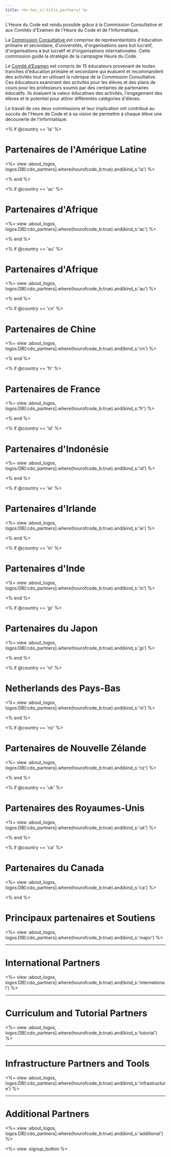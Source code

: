 ```yaml
---
title: <%= hoc_s(:title_partners) %>
---
```

L'Heure du Code est rendu possible grâce à la Commission Consultative et aux Comités d'Examen de l'Heure du Code et de l'Informatique.

La [Commission Consultative ](<%= resolve_url('/advisory-committee') %>) est comprise de représentant(e)s d'éducation primaire et secondaire, d'universités, d'organisations sans but lucratif, d'organisations à but lucratif et d'organisations internationales. Cette commission guide la stratégie de la campagne Heure du Code.

Le [Comité d'Examen](<%= resolve_url('/review-committee') %>) est compris de 15 éducateurs provenant de toutes tranches d'éducation primaire et secondaire qui évaluent et recommandent des activités tout en utilisant la rubrique de la Commission Consultative. Ces éducateurs examinent des activités pour les élèves et des plans de cours pour les professeurs soumis par des centaines de partenaires éducatifs. Ils évaluent la valeur éducatives des activités, l'engagement des élèves et le potentiel pour attirer différentes catégories d'élèves.

Le travail de ces deux commissions et leur implication ont contribué au succès de l'Heure de Code et à sa vision de permettre à chaque élève une découverte de l'informatique.

<% if @country == 'la' %>

# Partenaires de l'Amérique Latine

<%= view :about_logos, logos:DB[:cdo_partners].where(hourofcode_b:true).and(kind_s:'la') %>

<% end %>

<% if @country == 'ac' %>

# Partenaires d'Afrique

<%= view :about_logos, logos:DB[:cdo_partners].where(hourofcode_b:true).and(kind_s:'ac') %>

<% end %>

<% if @country == 'au' %>

# Partenaires d'Afrique

<%= view :about_logos, logos:DB[:cdo_partners].where(hourofcode_b:true).and(kind_s:'au') %>

<% end %>

<% if @country == 'cn' %>

# Partenaires de Chine

<%= view :about_logos, logos:DB[:cdo_partners].where(hourofcode_b:true).and(kind_s:'cn') %>

<% end %>

<% if @country == 'fr' %>

# Partenaires de France

<%= view :about_logos, logos:DB[:cdo_partners].where(hourofcode_b:true).and(kind_s:'fr') %>

<% end %>

<% if @country == 'id' %>

# Partenaires d'Indonésie

<%= view :about_logos, logos:DB[:cdo_partners].where(hourofcode_b:true).and(kind_s:'id') %>

<% end %>

<% if @country == 'ie' %>

# Partenaires d'Irlande

<%= view :about_logos, logos:DB[:cdo_partners].where(hourofcode_b:true).and(kind_s:'ie') %>

<% end %>

<% if @country == 'in' %>

# Partenaires d'Inde

<%= view :about_logos, logos:DB[:cdo_partners].where(hourofcode_b:true).and(kind_s:'in') %>

<% end %>

<% if @country == 'jp' %>

# Partenaires du Japon

<%= view :about_logos, logos:DB[:cdo_partners].where(hourofcode_b:true).and(kind_s:'jp') %>

<% end %>

<% if @country == 'nl' %>

# Netherlands des Pays-Bas

<%= view :about_logos, logos:DB[:cdo_partners].where(hourofcode_b:true).and(kind_s:'nl') %>

<% end %>

<% if @country == 'nz' %>

# Partenaires de Nouvelle Zélande

<%= view :about_logos, logos:DB[:cdo_partners].where(hourofcode_b:true).and(kind_s:'nz') %>

<% end %>

<% if @country == 'uk' %>

# Partenaires des Royaumes-Unis

<%= view :about_logos, logos:DB[:cdo_partners].where(hourofcode_b:true).and(kind_s:'uk') %>

<% end %>

<% if @country == 'ca' %>

# Partenaires du Canada

<%= view :about_logos, logos:DB[:cdo_partners].where(hourofcode_b:true).and(kind_s:'ca') %>

<% end %>

# Principaux partenaires et Soutiens

<%= view :about_logos, logos:DB[:cdo_partners].where(hourofcode_b:true).and(kind_s:'major') %>

---

# International Partners

<%= view :about_logos, logos:DB[:cdo_partners].where(hourofcode_b:true).and(kind_s:'international') %>

---

# Curriculum and Tutorial Partners

<%= view :about_logos, logos:DB[:cdo_partners].where(hourofcode_b:true).and(kind_s:'tutorial') %>

---

# Infrastructure Partners and Tools

<%= view :about_logos, logos:DB[:cdo_partners].where(hourofcode_b:true).and(kind_s:'infrastructure') %>

---

# Additional Partners

<%= view :about_logos, logos:DB[:cdo_partners].where(hourofcode_b:true).and(kind_s:'additional') %>

<%= view :signup_button %>